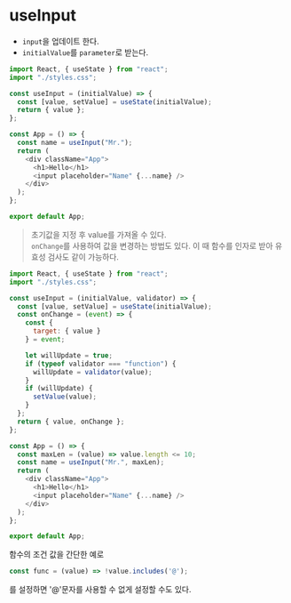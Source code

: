 # useInput

- `input`을 업데이트 한다.
- `initialValue`를 `parameter`로 받는다.

```js
import React, { useState } from "react";
import "./styles.css";

const useInput = (initialValue) => {
  const [value, setValue] = useState(initialValue);
  return { value };
};

const App = () => {
  const name = useInput("Mr.");
  return (
    <div className="App">
      <h1>Hello</h1>
      <input placeholder="Name" {...name} />
    </div>
  );
};

export default App;
```

>초기값을 지정 후 value를 가져올 수 있다.<br>
>`onChange`를 사용하여 값을 변경하는 방법도 있다. 이 때 함수를 인자로 받아 유효성 검사도 같이 가능하다.

```js
import React, { useState } from "react";
import "./styles.css";

const useInput = (initialValue, validator) => {
  const [value, setValue] = useState(initialValue);
  const onChange = (event) => {
    const {
      target: { value }
    } = event;

    let willUpdate = true;
    if (typeof validator === "function") {
      willUpdate = validator(value);
    }
    if (willUpdate) {
      setValue(value);
    }
  };
  return { value, onChange };
};

const App = () => {
  const maxLen = (value) => value.length <= 10;
  const name = useInput("Mr.", maxLen);
  return (
    <div className="App">
      <h1>Hello</h1>
      <input placeholder="Name" {...name} />
    </div>
  );
};

export default App;
```

함수의 조건 값을 간단한 예로
```js
const func = (value) => !value.includes('@');
```
를 설정하면 '@'문자를 사용할 수 없게 설정할 수도 있다.